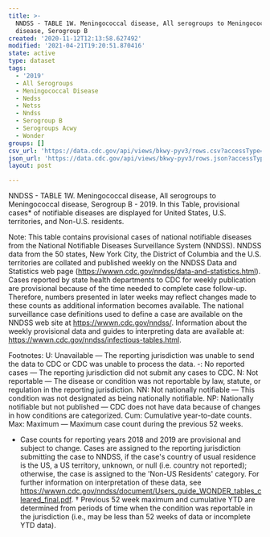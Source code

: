 ```yaml
---
title: >-
  NNDSS - TABLE 1W. Meningococcal disease, All serogroups to Meningococcal
  disease, Serogroup B
created: '2020-11-12T12:13:58.627492'
modified: '2021-04-21T19:20:51.870416'
state: active
type: dataset
tags:
  - '2019'
  - All Serogroups
  - Meningococcal Disease
  - Nedss
  - Netss
  - Nndss
  - Serogroup B
  - Serogroups Acwy
  - Wonder
groups: []
csv_url: 'https://data.cdc.gov/api/views/bkwy-pyv3/rows.csv?accessType=DOWNLOAD'
json_url: 'https://data.cdc.gov/api/views/bkwy-pyv3/rows.json?accessType=DOWNLOAD'
layout: post

---
```

NNDSS - TABLE 1W.  Meningococcal disease,  All serogroups to Meningococcal disease, Serogroup B - 2019. In this Table, provisional cases* of notifiable diseases are displayed for United States, U.S. territories, and Non-U.S. residents. 

Note: 
This table contains provisional cases of national notifiable diseases from the National Notifiable Diseases Surveillance System (NNDSS). NNDSS data from the 50 states, New York City, the District of Columbia and the U.S. territories are collated and published weekly on the NNDSS Data and Statistics web page (https://wwwn.cdc.gov/nndss/data-and-statistics.html). Cases reported by state health departments to CDC for weekly publication are provisional because of the time needed to complete case follow-up. Therefore, numbers presented in later weeks may reflect changes made to these counts as additional information becomes available. The national surveillance case definitions used to define a case are available on the NNDSS web site at https://wwwn.cdc.gov/nndss/. Information about the weekly provisional data and guides to interpreting data are available at: https://wwwn.cdc.gov/nndss/infectious-tables.html. 

Footnotes:
U: Unavailable — The reporting jurisdiction was unable to send the data to CDC or CDC was unable to process the data.
-: No reported cases — The reporting jurisdiction did not submit any cases to CDC.
N: Not reportable — The disease or condition was not reportable by law, statute, or regulation in the reporting jurisdiction.
NN: Not nationally notifiable — This condition was not designated as being nationally notifiable.
NP: Nationally notifiable but not published — CDC does not have data because of changes in how conditions are categorized.
Cum: Cumulative year-to-date counts.
Max: Maximum — Maximum case count during the previous 52 weeks.
* Case counts for reporting years 2018 and 2019 are provisional and subject to change. Cases are assigned to the reporting jurisdiction submitting the case to NNDSS, if the case's country of usual residence is the US, a US territory, unknown, or null (i.e. country not reported); otherwise, the case is assigned to the 'Non-US Residents' category. For further information on interpretation of these data, see https://wwwn.cdc.gov/nndss/document/Users_guide_WONDER_tables_cleared_final.pdf. 
† Previous 52 week maximum and cumulative YTD are determined from periods of time when the condition was reportable in the jurisdiction (i.e., may be less than 52 weeks of data or incomplete YTD data).
